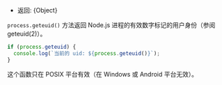 <!-- YAML
added: v2.0.0
-->

* 返回: {Object}

`process.geteuid()` 方法返回 Node.js 进程的有效数字标记的用户身份（参阅 geteuid(2)）。

```js
if (process.geteuid) {
  console.log(`当前的 uid: ${process.geteuid()}`);
}
```

这个函数只在 POSIX 平台有效（在 Windows 或 Android 平台无效）。


